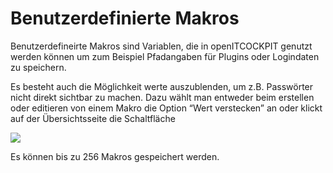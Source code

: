 # Benutzerdefinierte Makros

Benutzerdefineirte Makros sind Variablen, die in openITCOCKPIT genutzt werden können um zum Beispiel Pfadangaben für Plugins oder Logindaten zu speichern. 

Es besteht auch die Möglichkeit werte auszublenden, um z.B. Passwörter nicht direkt sichtbar zu machen. Dazu wählt man entweder beim erstellen oder editieren von einem Makro die Option “Wert verstecken” an oder klickt auf der Übersichtsseite die Schaltfläche 

![](/images/userdefinedmacros-hidevalue.png)

Es können bis zu 256 Makros gespeichert werden.